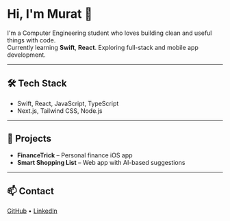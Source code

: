 # Hi, I'm Murat 👋

I'm a Computer Engineering student who loves building clean and useful things with code.  
Currently learning **Swift**, **React**.
Exploring full-stack and mobile app development.

---

## 🛠️ Tech Stack

- Swift, React, JavaScript, TypeScript  
- Next.js, Tailwind CSS, Node.js  

---

## 🚀 Projects

- **FinanceTrick** – Personal finance iOS app  
- **Smart Shopping List** – Web app with AI-based suggestions  

---

## 📫 Contact

[GitHub](https://github.com/muartdev) • [LinkedIn](https://linkedin.com) 

